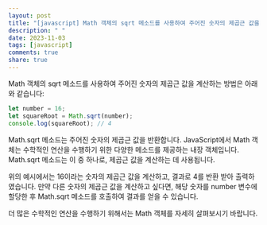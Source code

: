 ```yaml
---
layout: post
title: "[javascript] Math 객체의 sqrt 메소드를 사용하여 주어진 숫자의 제곱근 값을 계산하는 방법은 무엇인가요?"
description: " "
date: 2023-11-03
tags: [javascript]
comments: true
share: true
---
```

Math 객체의 sqrt 메소드를 사용하여 주어진 숫자의 제곱근 값을 계산하는 방법은 아래와 같습니다:

```javascript
let number = 16;
let squareRoot = Math.sqrt(number);
console.log(squareRoot); // 4
```

Math.sqrt 메소드는 주어진 숫자의 제곱근 값을 반환합니다. JavaScript에서 Math 객체는 수학적인 연산을 수행하기 위한 다양한 메소드를 제공하는 내장 객체입니다. Math.sqrt 메소드는 이 중 하나로, 제곱근 값을 계산하는 데 사용됩니다.

위의 예시에서는 16이라는 숫자의 제곱근 값을 계산하고, 결과로 4를 반환 받아 출력하였습니다. 만약 다른 숫자의 제곱근 값을 계산하고 싶다면, 해당 숫자를 number 변수에 할당한 후 Math.sqrt 메소드를 호출하여 결과를 얻을 수 있습니다.

더 많은 수학적인 연산을 수행하기 위해서는 Math 객체를 자세히 살펴보시기 바랍니다.